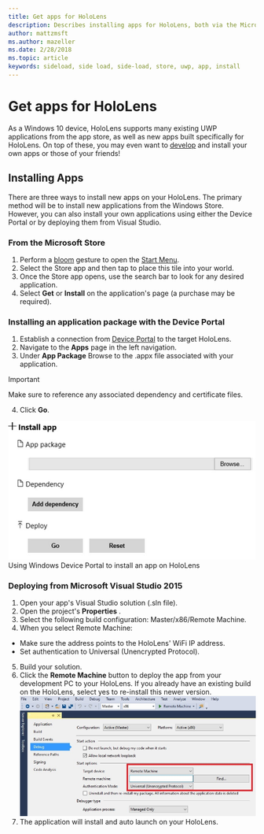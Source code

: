 ```yaml
---
title: Get apps for HoloLens
description: Describes installing apps for HoloLens, both via the Microsoft Store and side-loading.
author: mattzmsft
ms.author: mazeller
ms.date: 2/28/2018
ms.topic: article
keywords: sideload, side load, side-load, store, uwp, app, install
---
```




# Get apps for HoloLens

As a Windows 10 device, HoloLens supports many existing UWP applications from the app store, as well as new apps built specifically for HoloLens. On top of these, you may even want to [develop](development-overview.md) and install your own apps or those of your friends!

## Installing Apps

There are three ways to install new apps on your HoloLens. The primary method will be to install new applications from the Windows Store. However, you can also install your own applications using either the Device Portal or by deploying them from Visual Studio.

### From the Microsoft Store
1. Perform a [bloom](gestures.md#bloom) gesture to open the [Start Menu](navigating-the-windows-mixed-reality-home.md#start-menu).
2. Select the Store app and then tap to place this tile into your world.
3. Once the Store app opens, use the search bar to look for any desired application.
4. Select **Get** or **Install** on the application's page (a purchase may be required).

### Installing an application package with the Device Portal
1. Establish a connection from [Device Portal](using-the-windows-device-portal.md) to the target HoloLens.
2. Navigate to the **Apps** page in the left navigation.
3. Under **App Package** Browse to the .appx file associated with your application.
  >[!IMPORTANT]
  >Make sure to reference any associated dependency and certificate files.
4. Click **Go**.

![Install app form in Windows Device Portal on Microsoft HoloLens](images/deviceportal-appmanager.jpg)
Using Windows Device Portal to install an app on HoloLens

### Deploying from Microsoft Visual Studio 2015
1. Open your app's Visual Studio solution (.sln file).
2. Open the project's **Properties** .
3. Select the following build configuration: Master/x86/Remote Machine.
4. When you select Remote Machine:
  - Make sure the address points to the HoloLens' WiFi IP address.
  - Set authentication to Universal (Unencrypted Protocol).
5. Build your solution.
6. Click the **Remote Machine** button to deploy the app from your development PC to your HoloLens. If you already have an existing build on the HoloLens, select yes to re-install this newer version.<br>
  ![Remote Machine deployment for apps to Microsoft HoloLens in Visual Studio](images/vs2015-remotedeployment.jpg)<br>
7. The application will install and auto launch on your HoloLens.
